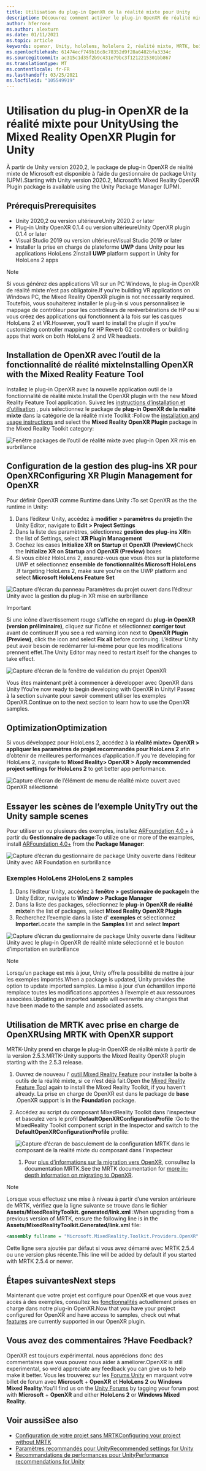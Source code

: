 ```yaml
---
title: Utilisation du plug-in OpenXR de la réalité mixte pour Unity
description: Découvrez comment activer le plug-in OpenXR de réalité mixte pour les projets Unity.
author: hferrone
ms.author: alexturn
ms.date: 01/11/2021
ms.topic: article
keywords: openxr, Unity, hololens, hololens 2, réalité mixte, MRTK, boîte à outils de réalité mixte, réalité augmentée, réalité virtuelle, casques de réalité mixte, apprentissage, didacticiel, prise en main
ms.openlocfilehash: 61474ecf749b16c8c78352d9f28a6482bfa3334c
ms.sourcegitcommit: ac315c1d35f2b9c431e79bc3f1212215301bb867
ms.translationtype: MT
ms.contentlocale: fr-FR
ms.lasthandoff: 03/25/2021
ms.locfileid: "105549919"
---
```

# <a name="using-the-mixed-reality-openxr-plugin-for-unity"></a><span data-ttu-id="974c7-104">Utilisation du plug-in OpenXR de la réalité mixte pour Unity</span><span class="sxs-lookup"><span data-stu-id="974c7-104">Using the Mixed Reality OpenXR Plugin for Unity</span></span>

<span data-ttu-id="974c7-105">À partir de Unity version 2020,2, le package de plug-in OpenXR de réalité mixte de Microsoft est disponible à l’aide du gestionnaire de package Unity (UPM).</span><span class="sxs-lookup"><span data-stu-id="974c7-105">Starting with Unity version 2020.2, Microsoft’s Mixed Reality OpenXR Plugin package is available using the Unity Package Manager (UPM).</span></span>

## <a name="prerequisites"></a><span data-ttu-id="974c7-106">Prérequis</span><span class="sxs-lookup"><span data-stu-id="974c7-106">Prerequisites</span></span>

* <span data-ttu-id="974c7-107">Unity 2020,2 ou version ultérieure</span><span class="sxs-lookup"><span data-stu-id="974c7-107">Unity 2020.2 or later</span></span>
* <span data-ttu-id="974c7-108">Plug-in Unity OpenXR 0.1.4 ou version ultérieure</span><span class="sxs-lookup"><span data-stu-id="974c7-108">Unity OpenXR plugin 0.1.4 or later</span></span>
* <span data-ttu-id="974c7-109">Visual Studio 2019 ou version ultérieure</span><span class="sxs-lookup"><span data-stu-id="974c7-109">Visual Studio 2019 or later</span></span>
* <span data-ttu-id="974c7-110">Installer la prise en charge de plateforme **UWP** dans Unity pour les applications HoloLens 2</span><span class="sxs-lookup"><span data-stu-id="974c7-110">Install **UWP** platform support in Unity for HoloLens 2 apps</span></span>

> [!NOTE]
> <span data-ttu-id="974c7-111">Si vous générez des applications VR sur un PC Windows, le plug-in OpenXR de réalité mixte n’est pas obligatoire.</span><span class="sxs-lookup"><span data-stu-id="974c7-111">If you're building VR applications on Windows PC, the Mixed Reality OpenXR plugin is not necessarily required.</span></span> <span data-ttu-id="974c7-112">Toutefois, vous souhaiterez installer le plug-in si vous personnalisez le mappage de contrôleur pour les contrôleurs de reréverbérations de HP ou si vous créez des applications qui fonctionnent à la fois sur les casques HoloLens 2 et VR.</span><span class="sxs-lookup"><span data-stu-id="974c7-112">However, you'll want to install the plugin if you're customizing controller mapping for HP Reverb G2 controllers or building apps that work on both HoloLens 2 and VR headsets.</span></span>

## <a name="installing-openxr-with-the-mixed-reality-feature-tool"></a><span data-ttu-id="974c7-113">Installation de OpenXR avec l’outil de la fonctionnalité de réalité mixte</span><span class="sxs-lookup"><span data-stu-id="974c7-113">Installing OpenXR with the Mixed Reality Feature Tool</span></span>

<span data-ttu-id="974c7-114">Installez le plug-in OpenXR avec la nouvelle application outil de la fonctionnalité de réalité mixte.</span><span class="sxs-lookup"><span data-stu-id="974c7-114">Install the OpenXR plugin with the new Mixed Reality Feature Tool application.</span></span> <span data-ttu-id="974c7-115">Suivez les [instructions d’installation et d’utilisation](welcome-to-mr-feature-tool.md) , puis sélectionnez le package de **plug-in OpenXR de la réalité mixte** dans la catégorie de la réalité mixte Toolkit :</span><span class="sxs-lookup"><span data-stu-id="974c7-115">Follow the [installation and usage instructions](welcome-to-mr-feature-tool.md) and select the **Mixed Reality OpenXR Plugin** package in the Mixed Reality Toolkit category:</span></span>

![Fenêtre packages de l’outil de réalité mixte avec plug-in Open XR mis en surbrillance](images/feature-tool-openxr.png)

## <a name="configuring-xr-plugin-management-for-openxr"></a><span data-ttu-id="974c7-117">Configuration de la gestion des plug-ins XR pour OpenXR</span><span class="sxs-lookup"><span data-stu-id="974c7-117">Configuring XR Plugin Management for OpenXR</span></span>

<span data-ttu-id="974c7-118">Pour définir OpenXR comme Runtime dans Unity :</span><span class="sxs-lookup"><span data-stu-id="974c7-118">To set OpenXR as the the runtime in Unity:</span></span>

1. <span data-ttu-id="974c7-119">Dans l’éditeur Unity, accédez à **modifier > paramètres du projet**</span><span class="sxs-lookup"><span data-stu-id="974c7-119">In the Unity Editor, navigate to **Edit > Project Settings**</span></span>
2. <span data-ttu-id="974c7-120">Dans la liste des paramètres, sélectionnez **gestion des plug-ins XR**</span><span class="sxs-lookup"><span data-stu-id="974c7-120">In the list of Settings, select **XR Plugin Management**</span></span>
3. <span data-ttu-id="974c7-121">Cochez les cases **Initialize XR on Startup** et **OpenXR (Preview)**</span><span class="sxs-lookup"><span data-stu-id="974c7-121">Check the **Initialize XR on Startup** and **OpenXR (Preview)** boxes</span></span>
4. <span data-ttu-id="974c7-122">Si vous ciblez HoloLens 2, assurez-vous que vous êtes sur la plateforme UWP et sélectionnez **ensemble de fonctionnalités Microsoft HoloLens** .</span><span class="sxs-lookup"><span data-stu-id="974c7-122">If targeting HoloLens 2, make sure you're on the UWP platform and select **Microsoft HoloLens Feature Set**</span></span>

![Capture d’écran du panneau Paramètres du projet ouvert dans l’éditeur Unity avec la gestion du plug-in XR mise en surbrillance](images/openxr-img-05.png)

> [!IMPORTANT]
> <span data-ttu-id="974c7-124">Si une icône d’avertissement rouge s’affiche en regard du **plug-in OpenXR (version préliminaire)**, cliquez sur l’icône et sélectionnez **corriger tout** avant de continuer.</span><span class="sxs-lookup"><span data-stu-id="974c7-124">If you see a red warning icon next to **OpenXR Plugin (Preview)**, click the icon and select **Fix all** before continuing.</span></span> <span data-ttu-id="974c7-125">L’éditeur Unity peut avoir besoin de redémarrer lui-même pour que les modifications prennent effet.</span><span class="sxs-lookup"><span data-stu-id="974c7-125">The Unity Editor may need to restart itself for the changes to take effect.</span></span>

![Capture d’écran de la fenêtre de validation du projet OpenXR](images/openxr-img-06.png)

<span data-ttu-id="974c7-127">Vous êtes maintenant prêt à commencer à développer avec OpenXR dans Unity !</span><span class="sxs-lookup"><span data-stu-id="974c7-127">You're now ready to begin developing with OpenXR in Unity!</span></span>  <span data-ttu-id="974c7-128">Passez à la section suivante pour savoir comment utiliser les exemples OpenXR.</span><span class="sxs-lookup"><span data-stu-id="974c7-128">Continue on to the next section to learn how to use the OpenXR samples.</span></span>

## <a name="optimization"></a><span data-ttu-id="974c7-129">Optimization</span><span class="sxs-lookup"><span data-stu-id="974c7-129">Optimization</span></span>

<span data-ttu-id="974c7-130">Si vous développez pour HoloLens 2, accédez à la **réalité mixte> OpenXR > appliquer les paramètres de projet recommandés pour HoloLens 2** afin d’obtenir de meilleures performances d’application.</span><span class="sxs-lookup"><span data-stu-id="974c7-130">If you're developing for HoloLens 2, navigate to **Mixed Reality> OpenXR > Apply recommended project settings for HoloLens 2** to get better app performance.</span></span>

![Capture d’écran de l’élément de menu de réalité mixte ouvert avec OpenXR sélectionné](images/openxr-img-08.png)

## <a name="try-out-the-unity-sample-scenes"></a><span data-ttu-id="974c7-132">Essayer les scènes de l’exemple Unity</span><span class="sxs-lookup"><span data-stu-id="974c7-132">Try out the Unity sample scenes</span></span>

<span data-ttu-id="974c7-133">Pour utiliser un ou plusieurs des exemples, installez [ARFoundation 4.0 +](https://docs.unity3d.com/Packages/com.unity.xr.arfoundation@4.1/manual/index.html#installing-ar-foundation) à partir du **Gestionnaire de package**:</span><span class="sxs-lookup"><span data-stu-id="974c7-133">To utilize one or more of the examples, install [ARFoundation 4.0+](https://docs.unity3d.com/Packages/com.unity.xr.arfoundation@4.1/manual/index.html#installing-ar-foundation) from the **Package Manager**:</span></span>

![Capture d’écran du gestionnaire de package Unity ouverte dans l’éditeur Unity avec AR Foundation en surbrillance](images/openxr-img-09.png)

### <a name="hololens-2-samples"></a><span data-ttu-id="974c7-135">Exemples HoloLens 2</span><span class="sxs-lookup"><span data-stu-id="974c7-135">HoloLens 2 samples</span></span>

1. <span data-ttu-id="974c7-136">Dans l’éditeur Unity, accédez à **fenêtre > gestionnaire de package**</span><span class="sxs-lookup"><span data-stu-id="974c7-136">In the Unity Editor, navigate to **Window > Package Manager**</span></span>
2. <span data-ttu-id="974c7-137">Dans la liste des packages, sélectionnez le **plug-in OpenXR de réalité mixte**</span><span class="sxs-lookup"><span data-stu-id="974c7-137">In the list of packages, select **Mixed Reality OpenXR Plugin**</span></span>
3. <span data-ttu-id="974c7-138">Recherchez l’exemple dans la liste d' **exemples** et sélectionnez **Importer**</span><span class="sxs-lookup"><span data-stu-id="974c7-138">Locate the sample in the **Samples** list and select **Import**</span></span>

![Capture d’écran du gestionnaire de package Unity ouverte dans l’éditeur Unity avec le plug-in OpenXR de réalité mixte sélectionné et le bouton d’importation en surbrillance](images/openxr-img-03.png)

<!-- ### For all other OpenXR samples

1. In the Unity Editor, navigate to **Window > Package Manager**
2. In the list of packages, select **OpenXR Plugin**
3. Locate the sample in the **Samples** list and select **Import**

![Screenshot of Unity Package Manager open in Unity editor with OpenXR Plugin selected and samples import button highlighted](images/openxr-img-10.png) -->

> [!NOTE]
> <span data-ttu-id="974c7-140">Lorsqu’un package est mis à jour, Unity offre la possibilité de mettre à jour les exemples importés.</span><span class="sxs-lookup"><span data-stu-id="974c7-140">When a package is updated, Unity provides the option to update imported samples.</span></span>  <span data-ttu-id="974c7-141">La mise à jour d’un échantillon importé remplace toutes les modifications apportées à l’exemple et aux ressources associées.</span><span class="sxs-lookup"><span data-stu-id="974c7-141">Updating an imported sample will overwrite any changes that have been made to the sample and associated assets.</span></span>

## <a name="using-mrtk-with-openxr-support"></a><span data-ttu-id="974c7-142">Utilisation de MRTK avec prise en charge de OpenXR</span><span class="sxs-lookup"><span data-stu-id="974c7-142">Using MRTK with OpenXR support</span></span>

<span data-ttu-id="974c7-143">MRTK-Unity prend en charge le plug-in OpenXR de réalité mixte à partir de la version 2.5.3.</span><span class="sxs-lookup"><span data-stu-id="974c7-143">MRTK-Unity supports the Mixed Reality OpenXR plugin starting with the 2.5.3 release.</span></span>

1. <span data-ttu-id="974c7-144">Ouvrez de nouveau l' [outil Mixed Reality Feature](welcome-to-mr-feature-tool.md) pour installer la boîte à outils de la réalité mixte, si ce n’est déjà fait.</span><span class="sxs-lookup"><span data-stu-id="974c7-144">Open the [Mixed Reality Feature Tool](welcome-to-mr-feature-tool.md) again to install the Mixed Reality Toolkit, if you haven't already.</span></span> <span data-ttu-id="974c7-145">La prise en charge de OpenXR est dans le package de **base** .</span><span class="sxs-lookup"><span data-stu-id="974c7-145">OpenXR support is in the **Foundation** package.</span></span>
2. <span data-ttu-id="974c7-146">Accédez au script du composant MixedReality Toolkit dans l’inspecteur et basculez vers le profil **DefaultOpenXRConfigurationProfile** :</span><span class="sxs-lookup"><span data-stu-id="974c7-146">Go to the MixedReality Toolkit component script in the Inspector and switch to the **DefaultOpenXRConfigurationProfile** profile:</span></span>

    ![Capture d’écran de basculement de la configuration MRTK dans le composant de la réalité mixte du composant dans l’inspecteur](images/openxr-img-11.png)

    1. <span data-ttu-id="974c7-148">Pour [plus d’informations sur la migration vers OpenXR](/windows/mixed-reality/mrtk-unity/configuration/getting-started-with-mrtk-and-xrsdk#configuring-mrtk-for-the-xr-sdk-pipeline), consultez la documentation MRTK.</span><span class="sxs-lookup"><span data-stu-id="974c7-148">See the MRTK documentation for [more in-depth information on migrating to OpenXR](/windows/mixed-reality/mrtk-unity/configuration/getting-started-with-mrtk-and-xrsdk#configuring-mrtk-for-the-xr-sdk-pipeline).</span></span>

> [!NOTE]
> <span data-ttu-id="974c7-149">Lorsque vous effectuez une mise à niveau à partir d’une version antérieure de MRTK, vérifiez que la ligne suivante se trouve dans le fichier **Assets/MixedRealityToolkit. generated/link.xml** :</span><span class="sxs-lookup"><span data-stu-id="974c7-149">When upgrading from a previous version of MRTK, ensure the following line is in the **Assets/MixedRealityToolkit.Generated/link.xml** file:</span></span>
>
> ```xml
> <assembly fullname = "Microsoft.MixedReality.Toolkit.Providers.OpenXR" preserve="all"/>
> ```
>
> <span data-ttu-id="974c7-150">Cette ligne sera ajoutée par défaut si vous avez démarré avec MRTK 2.5.4 ou une version plus récente.</span><span class="sxs-lookup"><span data-stu-id="974c7-150">This line will be added by default if you started with MRTK 2.5.4 or newer.</span></span>

## <a name="next-steps"></a><span data-ttu-id="974c7-151">Étapes suivantes</span><span class="sxs-lookup"><span data-stu-id="974c7-151">Next steps</span></span>

<span data-ttu-id="974c7-152">Maintenant que votre projet est configuré pour OpenXR et que vous avez accès à des exemples, consultez les [fonctionnalités](openxr-supported-features.md) actuellement prises en charge dans notre plug-in OpenXR.</span><span class="sxs-lookup"><span data-stu-id="974c7-152">Now that you have your project configured for OpenXR and have access to samples, check out what [features](openxr-supported-features.md) are currently supported in our OpenXR plugin.</span></span>

## <a name="have-feedback"></a><span data-ttu-id="974c7-153">Vous avez des commentaires ?</span><span class="sxs-lookup"><span data-stu-id="974c7-153">Have Feedback?</span></span>

<span data-ttu-id="974c7-154">OpenXR est toujours expérimental. nous apprécions donc des commentaires que vous pouvez nous aider à améliorer.</span><span class="sxs-lookup"><span data-stu-id="974c7-154">OpenXR is still experimental, so we’d appreciate any feedback you can give us to help make it better.</span></span> <span data-ttu-id="974c7-155">Vous les trouverez sur les [Forums Unity](https://aka.ms/unityforums) en marquant votre billet de forum avec **Microsoft**  +  **OpenXR** et **HoloLens 2** ou **Windows Mixed Reality**.</span><span class="sxs-lookup"><span data-stu-id="974c7-155">You'll find us on the [Unity Forums](https://aka.ms/unityforums) by tagging your forum post with **Microsoft** + **OpenXR** and either **HoloLens 2** or **Windows Mixed Reality**.</span></span>

## <a name="see-also"></a><span data-ttu-id="974c7-156">Voir aussi</span><span class="sxs-lookup"><span data-stu-id="974c7-156">See also</span></span>

* [<span data-ttu-id="974c7-157">Configuration de votre projet sans MRTK</span><span class="sxs-lookup"><span data-stu-id="974c7-157">Configuring your project without MRTK</span></span>](configure-unity-project.md)
* [<span data-ttu-id="974c7-158">Paramètres recommandés pour Unity</span><span class="sxs-lookup"><span data-stu-id="974c7-158">Recommended settings for Unity</span></span>](recommended-settings-for-unity.md)
* [<span data-ttu-id="974c7-159">Recommandations de performances pour Unity</span><span class="sxs-lookup"><span data-stu-id="974c7-159">Performance recommendations for Unity</span></span>](performance-recommendations-for-unity.md#how-to-profile-with-unity)
